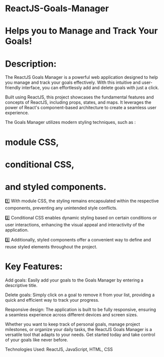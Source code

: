 # ReactJS-Goals-Manager 
# Helps you to Manage and Track Your Goals!

# Description:
The ReactJS Goals Manager is a powerful web application designed to help you manage and track your goals effectively. With this intuitive and user-friendly interface, you can effortlessly add and delete goals with just a click.

Built using ReactJS, this project showcases the fundamental features and concepts of ReactJS, including props, states, and maps. It leverages the power of React's component-based architecture to create a seamless user experience.

The Goals Manager utilizes modern styling techniques, such as :
# module CSS,
# conditional CSS,
# and styled components.

1️⃣ With module CSS, the styling remains encapsulated within the respective components, preventing any unintended style conflicts.

2️⃣ Conditional CSS enables dynamic styling based on certain conditions or user interactions, enhancing the visual appeal and interactivity of the application.

3️⃣ Additionally, styled components offer a convenient way to define and reuse styled elements throughout the project.

# Key Features:

Add goals: Easily add your goals to the Goals Manager by entering a descriptive title.

Delete goals: Simply click on a goal to remove it from your list, providing a quick and efficient way to track your progress.

Responsive design: The application is built to be fully responsive, ensuring a seamless experience across different devices and screen sizes.

Whether you want to keep track of personal goals, manage project milestones, or organize your daily tasks, the ReactJS Goals Manager is a versatile tool that adapts to your needs. Get started today and take control of your goals like never before.

Technologies Used: ReactJS, JavaScript, HTML, CSS



